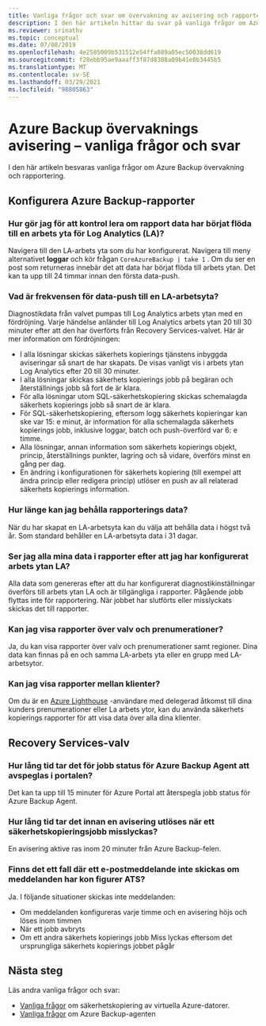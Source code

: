 ```yaml
---
title: Vanliga frågor och svar om övervakning av avisering och rapporter
description: I den här artikeln hittar du svar på vanliga frågor om Azure Backup övervaknings avisering och Azure Backup rapporter.
ms.reviewer: srinathv
ms.topic: conceptual
ms.date: 07/08/2019
ms.openlocfilehash: 4e2585009b531512e54ffa889a05ec50038dd619
ms.sourcegitcommit: f28ebb95ae9aaaff3f87d8388a09b41e0b3445b5
ms.translationtype: MT
ms.contentlocale: sv-SE
ms.lasthandoff: 03/29/2021
ms.locfileid: "98805863"
---
```

# <a name="azure-backup-monitoring-alert---faq"></a>Azure Backup övervaknings avisering – vanliga frågor och svar

I den här artikeln besvaras vanliga frågor om Azure Backup övervakning och rapportering.

## <a name="configure-azure-backup-reports"></a>Konfigurera Azure Backup-rapporter

### <a name="how-do-i-check-if-reporting-data-has-started-flowing-into-a-log-analytics-la-workspace"></a>Hur gör jag för att kontrol lera om rapport data har börjat flöda till en arbets yta för Log Analytics (LA)?

Navigera till den LA-arbets yta som du har konfigurerat. Navigera till meny alternativet **loggar** och kör frågan `CoreAzureBackup | take 1` . Om du ser en post som returneras innebär det att data har börjat flöda till arbets ytan. Det kan ta upp till 24 timmar innan den första data-push.

### <a name="what-is-the-frequency-of-data-push-to-an-la-workspace"></a>Vad är frekvensen för data-push till en LA-arbetsyta?

Diagnostikdata från valvet pumpas till Log Analytics arbets ytan med en fördröjning. Varje händelse anländer till Log Analytics arbets ytan 20 till 30 minuter efter att den har överförts från Recovery Services-valvet. Här är mer information om fördröjningen:

* I alla lösningar skickas säkerhets kopierings tjänstens inbyggda aviseringar så snart de har skapats. De visas vanligt vis i arbets ytan Log Analytics efter 20 till 30 minuter.
* I alla lösningar skickas säkerhets kopierings jobb på begäran och återställnings jobb så fort de är klara.
* För alla lösningar utom SQL-säkerhetskopiering skickas schemalagda säkerhets kopierings jobb så snart de är klara.
* För SQL-säkerhetskopiering, eftersom logg säkerhets kopieringar kan ske var 15: e minut, är information för alla schemalagda säkerhets kopierings jobb, inklusive loggar, batch och push-överförd var 6: e timme.
* Alla lösningar, annan information som säkerhets kopierings objekt, princip, återställnings punkter, lagring och så vidare, överförs minst en gång per dag.
* En ändring i konfigurationen för säkerhets kopiering (till exempel att ändra princip eller redigera princip) utlöser en push av all relaterad säkerhets kopierings information.

### <a name="how-long-can-i-retain-reporting-data"></a>Hur länge kan jag behålla rapporterings data?

När du har skapat en LA-arbetsyta kan du välja att behålla data i högst två år. Som standard behåller en LA-arbetsyta data i 31 dagar.

### <a name="will-i-see-all-my-data-in-reports-after-i-configure-the-la-workspace"></a>Ser jag alla mina data i rapporter efter att jag har konfigurerat arbets ytan LA?

 Alla data som genereras efter att du har konfigurerat diagnostikinställningar överförs till arbets ytan LA och är tillgängliga i rapporter. Pågående jobb flyttas inte för rapportering. När jobbet har slutförts eller misslyckats skickas det till rapporter.

### <a name="can-i-view-reports-across-vaults-and-subscriptions"></a>Kan jag visa rapporter över valv och prenumerationer?

Ja, du kan visa rapporter över valv och prenumerationer samt regioner. Dina data kan finnas på en och samma LA-arbets yta eller en grupp med LA-arbetsytor.

### <a name="can-i-view-reports-across-tenants"></a>Kan jag visa rapporter mellan klienter?

Om du är en [Azure Lighthouse](https://azure.microsoft.com/services/azure-lighthouse/) -användare med delegerad åtkomst till dina kunders prenumerationer eller La arbets ytor, kan du använda säkerhets kopierings rapporter för att visa data över alla dina klienter.

## <a name="recovery-services-vault"></a>Recovery Services-valv

### <a name="how-long-does-it-take-for-the-azure-backup-agent-job-status-to-reflect-in-the-portal"></a>Hur lång tid tar det för jobb status för Azure Backup Agent att avspeglas i portalen?

Det kan ta upp till 15 minuter för Azure Portal att återspegla jobb status för Azure Backup Agent.

### <a name="when-a-backup-job-fails-how-long-does-it-take-to-raise-an-alert"></a>Hur lång tid tar det innan en avisering utlöses när ett säkerhetskopieringsjobb misslyckas?

En avisering aktive ras inom 20 minuter från Azure Backup-felen.

### <a name="is-there-a-case-where-an-email-wont-be-sent-if-notifications-are-configured"></a>Finns det ett fall där ett e-postmeddelande inte skickas om meddelanden har kon figurer ATS?

Ja. I följande situationer skickas inte meddelanden:

* Om meddelanden konfigureras varje timme och en avisering höjs och löses inom timmen
* När ett jobb avbryts
* Om ett andra säkerhets kopierings jobb Miss lyckas eftersom det ursprungliga säkerhets kopierings jobbet pågår

## <a name="next-steps"></a>Nästa steg

Läs andra vanliga frågor och svar:

* [Vanliga frågor](backup-azure-vm-backup-faq.yml) om säkerhetskopiering av virtuella Azure-datorer.
* [Vanliga frågor](backup-azure-file-folder-backup-faq.md) om Azure Backup-agenten
